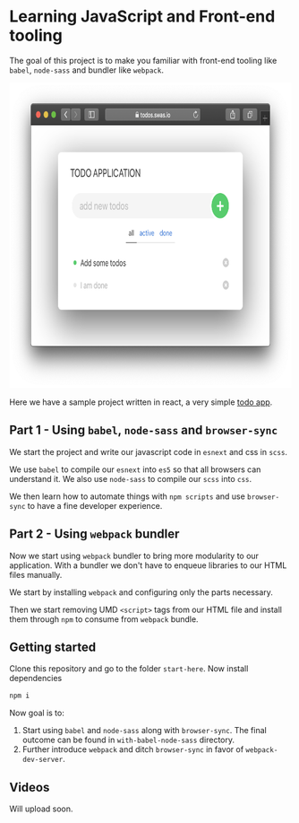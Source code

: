 # Learning JavaScript and Front-end tooling

The goal of this project is to make you familiar with front-end tooling like
`babel`, `node-sass` and bundler like `webpack`.

<p align="center">
	<img src="https://raw.githubusercontent.com/swashata/course-use-webpack/master/todoapp.png" width="733" height="544">
</p>

Here we have a sample project written in react, a very simple [todo app](https://todos.swas.io).

## Part 1 - Using `babel`, `node-sass` and `browser-sync`

We start the project and write our javascript code in `esnext` and css in `scss`.

We use `babel` to compile our `esnext` into `es5` so that all browsers can understand
it. We also use `node-sass` to compile our `scss` into `css`.

We then learn how to automate things with `npm scripts` and use `browser-sync` to
have a fine developer experience.

## Part 2 - Using `webpack` bundler

Now we start using `webpack` bundler to bring more modularity to our application.
With a bundler we don't have to enqueue libraries to our HTML files manually.

We start by installing `webpack` and configuring only the parts necessary.

Then we start removing UMD `<script>` tags from our HTML file and install them
through `npm` to consume from `webpack` bundle.

## Getting started

Clone this repository and go to the folder `start-here`. Now install dependencies

```bash
npm i
```

Now goal is to:

1. Start using `babel` and `node-sass` along with `browser-sync`. The final outcome
   can be found in `with-babel-node-sass` directory.
2. Further introduce `webpack` and ditch `browser-sync` in favor of `webpack-dev-server`.

## Videos

Will upload soon.
